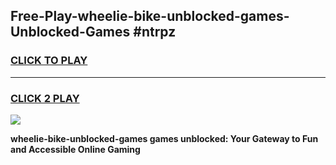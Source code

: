 
## Free-Play-wheelie-bike-unblocked-games-Unblocked-Games #ntrpz
<h3>
<a href="https://news.freeplayer.one?title=wheelie-bike-unblocked-games&ref=8M">CLICK TO PLAY</a></h3>
<hr>

<h3>
<a href="https://news.freeplayer.one?title=wheelie-bike-unblocked-games&ref=8M">CLICK 2 PLAY</a>
  
</h3>

<a href="https://news.freeplayer.one?title=wheelie-bike-unblocked-games&ref=8M"><img src="https://clearcache.store/games.png"></a>


**wheelie-bike-unblocked-games games unblocked: Your Gateway to Fun and Accessible Online Gaming**
